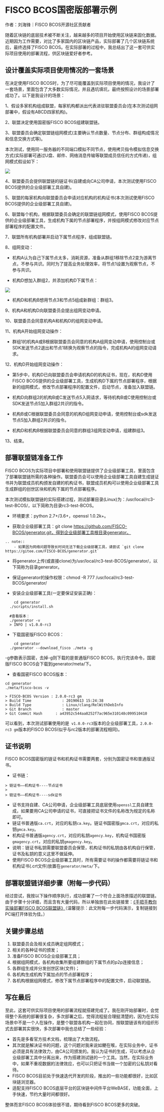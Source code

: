 # FISCO BCOS国密版部署示例

作者：刘海锋｜FISCO BCOS开源社区贡献者

随着区块链的底层技术被不断关注，越来越多的项目开始使用区块链来固化数据。近期因为工作需要，对比了多家国内的区块链产品，实际部署了几个区块链系统后，最终选择了FISCO BCOS。在实际部署的过程中，我总结出了这一套可供实际项目使用的部署流程，供区块链爱好者参考。

## 设计覆盖实际项目使用情况的一套场景

在决定使用FISCO BCOS时，为了尽可能覆盖到实际项目使用的情况，我设计了一套场景，里面包含了大多数实际情况，并且遇坑填坑，最终按照设计的场景部署成功了。以下是我设计的场景：

1、假设多家机构组成联盟，每家机构都派出代表进驻联盟委员会(在本次测试组网部署中，假设有ABCD四家机构)。

2、联盟决定使用国密版FISCO BCOS组建联盟链。

3、联盟委员会确定联盟链组网模式(主要确认节点数量、节点分布、群组构成情况和信息交换方式等)。

本次测试，使用同一服务器的不同端口模拟不同节点，使用拷贝指令模拟信息交换方式(实际部署可通过U盘、邮件、网络消息传输等联盟成员信任的方式传递)，组网模式假设如下：

![](../../../../images/articles/national_cryptography_deployment_example/640.jpeg)

4、联盟委员会提供联盟链的链证书(自建或向CA公司申请，本次测试使用FISCO BCOS提供的企业级部署工具自建)。

5、联盟的每家机构向联盟委员会申请对应机构的机构证书(本次测试使用FISCO BCOS提供的企业级部署工具自建)。

6、联盟每个机构，根据联盟委员会确定的联盟链组网模式，使用FISCO BCOS提供的企业级部署工具，生成机构下属的节点部署程序，并按组网模式修改对应节点部署程序的配置文件。

7、联盟所有机构部署并启动下属节点程序，组成联盟链。

8、组网变动：

- 机构A认为自己下属节点太多，消耗资源，准备从群组1移除节点2变为游离节点，不参与共识。同时为了提高业务处理效率，将节点1设置为观察节点，不参与共识。

- 机构D想加入群组2，并添加机构D下属节点：

![](../../../../images/articles/national_cryptography_deployment_example/640-2.png)

- 机构D和机构B想用节点3和节点5组成新群组：群组3。

9、机构A和机构D向联盟委员会提出组网变动申请。

10、联盟委员会同意机构A和机构D的组网变动申请。

11、机构A开始组网变动操作：

- 群组1的机构A或B根据联盟委员会同意的机构A组网变动申请，使用控制台或SDK发送节点2退出和节点1转换为观察节点的指令，完成机构A的组网变动请求。

12、机构D开始组网变动操作：

- 第5步中，机构D已向联盟委员会申请机构D的机构证书，现在，机构D使用FISCO BCOS提供的企业级部署工具，生成机构D下属的节点部署程序，根据新的组网模式，修改节点部署程序的配置文件，启动节点，准备加入联盟链。

- 机构D向群组2的机构B或C发送节点5入网请求，等待机构B或C使用控制台或SDK发送节点5加入群组2共识的指令。

- 机构B或C根据联盟委员会同意的机构D组网变动申请，使用控制台或sdk发送节点5加入群组2共识的指令。

- 机构D和机构B根据联盟委员会同意的群组3组网变动申请，组建群组3。

13、结束。

## 部署联盟链准备工作

FISCO BCOS为实际项目中部署和使用联盟链提供了企业级部署工具，里面包含了部署联盟链所需的各种操作。联盟委员会可以使用企业级部署工具自建生成链证书并为联盟成员机构颁发自建的机构证书，联盟成员机构可以使用企业级部署工具生成群组的创世区块和机构下属的节点部署程序。

本次测试模拟联盟链的实际搭建过程，测试部署目录(Linux)为：/usr/local/rc3-test-BCOS/，以下简称为目录rc3-test-BCOS。

- 环境要求：python 2.7+/3.6+，openssl 1.0.2k+。

- 获取企业级部署工具：git clone https://github.com/FISCO-BCOS/generator.git，得到企业级部署工具根目录generator。

```eval_rst
.. note::
    - 如果因为网络问题导致长时间无法下载企业级部署工具，请尝试 `git clone https://gitee.com/FISCO-BCOS/generator.git`
```

- 将generator上传(或直接clone)为/usr/local/rc3-test-BCOS/generator/，以下简称为目录generator。

- 保证generator的操作权限：chmod -R 777 /usr/local/rc3-test-BCOS/generator/

- 安装企业级部署工具(一定要保证安装正确)：

```
	cd generator
  ./scripts/install.sh
  
  #查看版本：
  ./generator -v
  > INFO | v1.0.0-rc3
```

- 下载国密版FISCO BCOS：

```
	cd generator
  ./generator --download_fisco ./meta -g
```

-g参数表示国密，去掉-g则下载的是普通版FISCO BCOS，执行完该命令，国密版FISCO BCOS会下载到generator/meta/下。

- 查看国密FISCO BCOS版本：

```
cd generator
./meta/fisco-bcos -v
```

```
> FISCO-BCOS Version : 2.0.0-rc3 gm
> Build Time              : 20190613 15:24:38
> Build Type              : Linux/clang/RelWithDebInfo
> Git Branch              : master
> Git Commit Hash      : a43952c544aa8252f7ac965e310148c099510410
```

可以看到，本次测试部署使用的是` v1.0.0-rc3`版本的企业级部署工具，`2.0.0-rc3 gm`版本的FISCO BCOS(似乎与rc2版本的部署流程相同)。

## 证书说明

FISCO BCOS国密版的链证书和机构证书需要两套，分别为国密证书和普通版证书。

- 证书链：

```
> 链证书——机构证书----节点证书
>
> 链证书——机构证书----sdk证书
```

- 证书支持自建、CA公司申请，企业级部署工具底层使用`openssl`工具自建生成，如果要用CA公司申请的证书，可直接把证书文件的名称改为规定的名称即可。
- 链证书普通版`ca.crt`，对应的私钥`ca.key`。链证书国密版`gmca.crt`，对应的私钥`gmca.key`。
- 机构证书普通版`agency.crt`，对应的私钥`agency.key`，机构证书国密版`gmagency.crt`，对应的私钥`gmagency.key`。
- 说明：链证书私钥需要联盟委员会保管，机构证书的私钥由各机构自行保管，证书及私钥的意义这里不做延伸。
- 使用FISCO BCOS企业级部署工具时，所有需要证书的操作都需要将链证书和机构证书(.crt文件)放置在`generator/meta/`下。

## 部署联盟链详细步骤（附每一步代码）

经过尝试，我按以下操作顺序执行，成功部署了一个符合上面场景描述的联盟链。由于步骤十分详细，而且含有大量代码，所以单独放在此处链接里：[《手把手教你实操部署FISCO BCOS联盟链》](https://blog.csdn.net/FISCO_BCOS/article/details/95496272)（温馨提示：此文附每一步代码演示，复制链接到PC端打开体验为佳。）

## 关键步骤总结

1. 联盟委员会及相关成员确定组网模式；
2. 相关的各种证书的颁发；
3. 准备FISCO BCOS企业级部署工具；
4. 根据组网模式，各机构收集所要组建群组的下属节点的p2p连接信息；
5. 各群组生成并分发创世区块(文件)；
6. 各机构生成机构下属加点的节点部署程序；
7. 各机构根据组网模式，修改下属节点部署程序中的配置文件，启动联盟链。

## 写在最后

至此，这套可供实际项目使用的部署流程就搭建完成了。我在刚开始部署时，会觉得整个系统的部署很复杂，多次部署之后，觉得流程挺合理挺清楚的，因为在实际场景中不是一个人在操作，是整个联盟各机构一起在协同，按联盟链该有的组织形式去部署其实很快，多次部署中我也总结了一些经验：

- 首先是多看官方技术文档，梳理出了大致流程。
- 其次就是解决证书的问题，这个问题对我来说如鲠在喉，在实际业务中，证书必须是具有法律效力，由CA公司颁发的。我认为证书的生成，可以考虑从企业级部署工具中分离出来，作为搭建测试链的一个工具。当然，在实际业务中，如果不重视数据的法律效应，也可以只把证书当做一个加密的公私钥对看待。
- FISCO BCOS目前处于快速迭代开发的阶段，推出的一些功能都很好，比如区块链浏览器。
- 适配支持FISCO BCOS底层平台的区块链中间件平台WeBASE，功能全面，上手快速，节约大量时间都很好。

整体而言FISCO BCOS体验很不错，期待看到FISCO BCOS更多的突破。